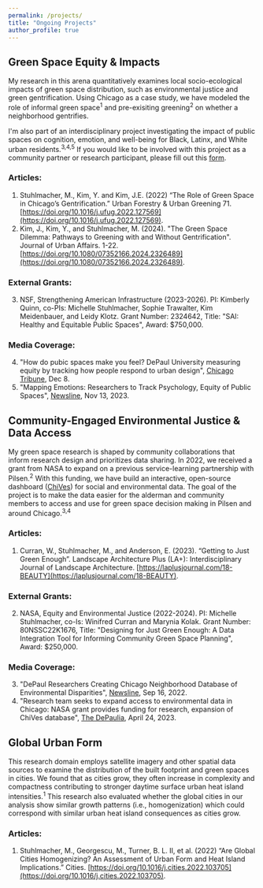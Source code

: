 ```yaml
---
permalink: /projects/
title: "Ongoing Projects"
author_profile: true
---
```

## Green Space Equity & Impacts
My research in this arena quantitatively examines local socio-ecological impacts of green space distribution, such as environmental justice and green gentrification. Using Chicago as a case study, we have modeled the role of informal green space<sup>1</sup> and pre-exisiting greening<sup>2</sup> on whether a neighborhood gentrifies. 

I'm also part of an interdisciplinary project investigating the impact of public spaces on cognition, emotion, and well-being for Black, Latinx, and White urban residents.<sup>3,4,5</sup> If you would like to be involved with this project as a community partner or research participant, please fill out this [form](https://docs.google.com/forms/d/e/1FAIpQLScMNs8w5LM1QnEz6ZbgpYuCWujBv5TfWHvewqj-i67LsMBa4A/viewform?pli=1).

### Articles:
1.	Stuhlmacher, M., Kim, Y. and Kim, J.E. (2022) “The Role of Green Space in Chicago’s Gentrification.” Urban Forestry & Urban Greening 71. [https://doi.org/10.1016/j.ufug.2022.127569](https://doi.org/10.1016/j.ufug.2022.127569).
2.	Kim, J., Kim, Y., and Stuhlmacher, M. (2024). "The Green Space Dilemma: Pathways to Greening with and Without Gentrification". Journal of Urban Affairs. 1-22. [https://doi.org/10.1080/07352166.2024.2326489](https://doi.org/10.1080/07352166.2024.2326489).

### External Grants:
3. NSF, Strengthening American Infrastructure (2023-2026). PI: Kimberly Quinn, co-PIs: Michelle Stuhlmacher, Sophie Trawalter, Kim Meidenbauer, and Leidy Klotz. Grant Number: 2324642, Title: "SAI: Healthy and Equitable Public Spaces", Award: $750,000.

### Media Coverage:
4. "How do pubic spaces make you feel? DePaul University measuring equity by tracking how people respond to urban design", [Chicago Tribune](https://www.chicagotribune.com/people/ct-depaul-university-public-spaces-1130-20231208-iovtwd23gjhbxj32zejdhr4c2q-story.html), Dec 8.
5. "Mapping Emotions: Researchers to Track Psychology, Equity of Public Spaces", [Newsline](https://resources.depaul.edu/newsline/sections/campus-and-community/Pages/equitable-public-spaces.aspx), Nov 13, 2023.

## Community-Engaged Environmental Justice & Data Access
My green space research is shaped by community collaborations that inform research design and prioritizes data sharing. In 2022, we received a grant from NASA to expand on a previous service-learning partnership with Pilsen.<sup>2</sup> With this funding, we have build an interactive, open-source dashboard ([ChiVes](https://chichives.com/)) for social and environmental data. The goal of the project is to make the data easier for the alderman and community members to access and use for green space decision making in Pilsen and around Chicago.<sup>3,4</sup>

### Articles:
1. Curran, W., Stuhlmacher, M., and Anderson, E. (2023). “Getting to Just Green Enough”. Landscape Architecture Plus (LA+): Interdisciplinary Journal of Landscape Architecture. [https://laplusjournal.com/18-BEAUTY](https://laplusjournal.com/18-BEAUTY).

### External Grants:
2. NASA, Equity and Environmental Justice (2022-2024). PI: Michelle Stuhlmacher, co-Is: Winifred Curran and Marynia Kolak. Grant Number: 80NSSC22K1676, Title: "Designing for Just Green Enough: A Data Integration Tool for Informing Community Green Space Planning", Award: $250,000.

### Media Coverage:
3. "DePaul Researchers Creating Chicago Neighborhood Database of Environmental Disparities", [Newsline](https://resources.depaul.edu/newsline/sections/campus-and-community/Pages/nasa-grant-2022.aspx), Sep 16, 2022.
4. "Research team seeks to expand access to environmental data in Chicago: NASA grant provides funding for research, expansion of ChiVes database", [The DePaulia](https://depauliaonline.com/64087/special-issues/research-team-seeks-to-expand-access-to-environmental-data-in-chicago-nasa-grant-provides-funding-for-research-expansion-of-chives-database/), April 24, 2023.

## Global Urban Form
This research domain employs satellite imagery and other spatial data sources to examine the distribution of the built footprint and green spaces in cities. We found that as cities grow, they often increase in complexity and compactness contributing to stronger daytime surface urban heat island intensities.<sup>1</sup> This research also evaluated whether the global cities in our analysis show similar growth patterns (i.e., homogenization) which could correspond with similar urban heat island consequences as cities grow.

### Articles:
1.	Stuhlmacher, M., Georgescu, M., Turner, B. L. II, et al. (2022) “Are Global Cities Homogenizing? An Assessment of Urban Form and Heat Island Implications.” Cities. [https://doi.org/10.1016/j.cities.2022.103705](https://doi.org/10.1016/j.cities.2022.103705). 
